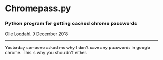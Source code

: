 # Chromepass.py
### Python program for getting cached chrome passwords
Olle Logdahl, 9 December 2018

---

Yesterday someone asked me why I don't save any passwords in google chrome. This is why you shouldn't either.
